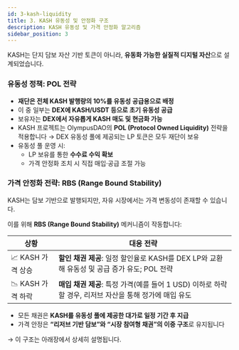 ```yaml
---
id: 3-kash-liquidity
title: 3. KASH 유동성 및 안정화 구조
description: KASH 유동성 및 가격 안정화 알고리즘
sidebar_position: 3
---
```


KASH는 단지 담보 자산 기반 토큰이 아니라, **유동화 가능한 실질적 디지털 자산**으로 설계되었습니다.

### 유동성 정책: POL 전략

- **재단은 전체 KASH 발행량의 10%를 유동성 공급용으로 배정**
- 이 중 일부는 **DEX에 KASH/USDT 등으로 초기 유동성 공급**
- 보유자는 **DEX에서 자유롭게 KASH 매도 및 현금화 가능**
- KASH 프로젝트는 OlympusDAO의 **POL (Protocol Owned Liquidity)** 전략을 적용합니다
    → DEX 유동성 풀에 제공되는 LP 토큰은 모두 재단이 보유
- 유동성 풀 운영 시:
    - LP 보유를 통한 **수수료 수익 확보**
    - 가격 안정화 조치 시 직접 매입·공급 조절 가능

### 가격 안정화 전략: RBS (Range Bound Stability)

KASH는 담보 기반으로 발행되지만, 자유 시장에서는 가격 변동성이 존재할 수 있습니다.

이를 위해 **RBS (Range Bound Stability)** 메커니즘이 작동합니다:

| **상황** | **대응 전략** |
| --- | --- |
| 📈 KASH 가격 상승 | **할인 채권 제공**: 일정 할인율로 KASH를 DEX LP와 교환해 유동성 및 공급 증가 유도; POL 전략 |
| 📉 KASH 가격 하락 | **매입 채권 제공**: 특정 가격(예를 들어 1 USD) 이하로 하락할 경우, 리저브 자산을 통해 정가에 매입 유도 |
- 모든 채권은 **KASH를 유동성 풀에 제공한 대가로 일정 기간 후 지급**
- 가격 안정은 **“리저브 기반 담보”와 “시장 참여형 채권”의 이중 구조**로 유지됩니다

→ 이 구조는 아래장에서 상세히 설명됩니다.